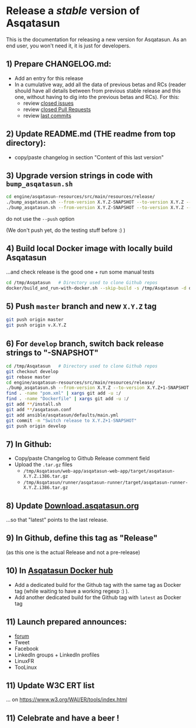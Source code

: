 # Release a *stable* version of Asqatasun

This is the documentation for releasing a new version for Asqatasun. As an end user, you won't need it, it is just for developers.

## 1) Prepare CHANGELOG.md:

* Add an entry for this release
* In a cumulative way, add all the data of previous betas and RCs 
(reader should have all details between from previous stable release and this one, 
without having to dig into the previous betas and RCs). For this:
    * review [closed issues](https://github.com/Asqatasun/Asqatasun/issues?q=is%3Aissue+is%3Aclosed)
    * review [closed Pull Requests](https://github.com/Asqatasun/Asqatasun/pulls?q=is%3Apr+is%3Aclosed)
    * review [last commits](https://github.com/Asqatasun/Asqatasun/commits/develop)

## 2) Update README.md (THE readme from top directory):

* copy/paste changelog in section "Content of this last version"

## 3) Upgrade version strings in code with `bump_asqatasun.sh`

```sh
cd engine/asqatasun-resources/src/main/resources/release/
./bump_asqatasun.sh --from-version X.Y.Z-SNAPSHOT --to-version X.Y.Z --automerge --commit --tag
./bump_asqatasun.sh --from-version X.Y.Z-SNAPSHOT --to-version X.Y.Z --automerge --commit --tag 
```

do not use the `--push` option 

(We don't push yet, do the testing stuff before :) ) 


## 4) Build local Docker image with locally build Asqatasun

...and check release is the good one + run some manual tests

```sh
cd /tmp/Asqatasun   # Directory used to clone Github repos
docker/build_and_run-with-docker.sh --skip-build -s /tmp/Asqatasun -d docker/single-container-SNAPSHOT-local 
```

## 5) Push `master` branch and new `X.Y.Z` tag
```sh
git push origin master
git push origin v.X.Y.Z
```


## 6) For `develop` branch, switch back release strings to "-SNAPSHOT"

```sh
cd /tmp/Asqatasun   # Directory used to clone Github repos
git checkout develop
git rebase master
cd engine/asqatasun-resources/src/main/resources/release/
./bump_asqatasun.sh --from-version X.Y.Z --to-version X.Y.Z+1-SNAPSHOT --source-dir /tmp/Asqatasun
find . -name "pom.xml" | xargs git add -u :/
find . -name "Dockerfile" | xargs git add -u :/
git add **/install.sh 
git add **/asqatasun.conf
git add ansible/asqatasun/defaults/main.yml
git commit -m "Switch release to X.Y.Z+1-SNAPSHOT"
git push origin develop
```

## 7) In Github:

* Copy/paste Changelog to Github Release comment field
* Upload the `.tar.gz` files
  * `/tmp/Asqatasun/web-app/asqatasun-web-app/target/asqatasun-X.Y.Z.i386.tar.gz`
  * `/tmp/Asqatasun/runner/asqatasun-runner/target/asqatasun-runner-X.Y.Z.i386.tar.gz`

## 8) Update [Download.asqatasun.org](http://Download.asqatasun.org/)

...so that "latest" points to the last release.

## 9) In Github, define this tag as "Release"

(as this one is the actual Release and not a pre-release)

## 10) In [Asqatasun Docker hub](https://hub.docker.com/r/asqatasun/asqatasun/tags/)

* Add a dedicated build for the Github tag with the same tag as Docker tag 
(while waiting to have a working regexp :) ).
* Add another dedicated build for the Github tag with `latest` as Docker tag

## 11) Launch prepared announces:

* [forum](http://forum.asqatasun.org/)
* Tweet
* Facebook 
* LinkedIn groups + LinkedIn profiles
* LinuxFR
* TooLinux

## 11) Update W3C ERT list

... on https://www.w3.org/WAI/ER/tools/index.html

## 11) Celebrate and have a beer !


